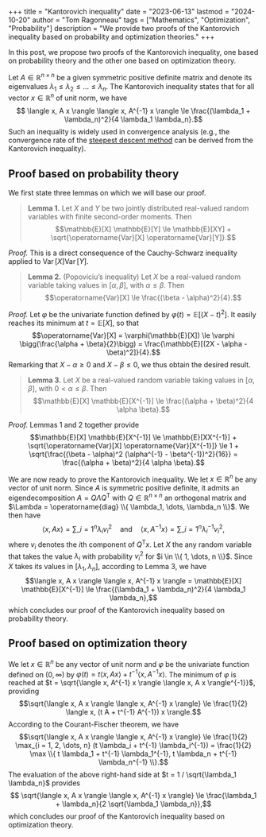 +++
title = "Kantorovich inequality"
date = "2023-06-13"
lastmod = "2024-10-20"
author = "Tom Ragonneau"
tags = ["Mathematics", "Optimization", "Probability"]
description = "We provide two proofs of the Kantorovich inequality based on probability and optimization theories."
+++

In this post, we propose two proofs of the Kantorovich inequality, one based on probability theory and the other one based on optimization theory.

Let $A \in \mathbb{R}^{n \times n}$ be a given symmetric positive definite matrix and denote its eigenvalues $\lambda_1 \le \lambda_2 \le \dots \le \lambda_n$.
The Kantorovich inequality states that for all vector $x \in \mathbb{R}^n$ of unit norm, we have
$$ \langle x, A x \rangle \langle x, A^{-1} x \rangle \le \frac{(\lambda_1 + \lambda_n)^2}{4 \lambda_1 \lambda_n}.$$
Such an inequality is widely used in convergence analysis (e.g., the convergence rate of the [steepest descent method](https://en.wikipedia.org/wiki/Gradient_descent) can be derived from the Kantorovich inequality).

## Proof based on probability theory

We first state three lemmas on which we will base our proof.

> **Lemma 1.**
> Let $X$ and $Y$ be two jointly distributed real-valued random variables with finite second-order moments.
> Then
> $$\mathbb{E}[X] \mathbb{E}[Y] \le \mathbb{E}[XY] + \sqrt{\operatorname{Var}[X] \operatorname{Var}[Y]}.$$

*Proof.*
This is a direct consequence of the Cauchy-Schwarz inequality applied to $\operatorname{Var}[X] \operatorname{Var}[Y]$.

> **Lemma 2.** (Popoviciu’s inequality)
> Let $X$ be a real-valued random variable taking values in $[\alpha, \beta]$, with $\alpha \le \beta$.
> Then
> $$\operatorname{Var}[X] \le \frac{(\beta - \alpha)^2}{4}.$$

*Proof.*
Let $\varphi$ be the univariate function defined by $\varphi(t) = \mathbb{E}[(X - t)^2]$.
It easily reaches its minimum at $t = \mathbb{E}[X]$, so that
$$\operatorname{Var}[X] = \varphi(\mathbb{E}[X]) \le \varphi \bigg(\frac{\alpha + \beta}{2}\bigg) = \frac{\mathbb{E}[(2X - \alpha - \beta)^2]}{4}.$$
Remarking that $X - \alpha \ge 0$ and $X - \beta \le 0$, we thus obtain the desired result.

> **Lemma 3.**
> Let $X$ be a real-valued random variable taking values in $[\alpha, \beta]$, with $0 < \alpha \le \beta$.
> Then
> $$\mathbb{E}[X] \mathbb{E}[X^{-1}] \le \frac{(\alpha + \beta)^2}{4 \alpha \beta}.$$

*Proof.*
Lemmas 1 and 2 together provide
$$\mathbb{E}[X] \mathbb{E}[X^{-1}] \le \mathbb{E}[XX^{-1}] + \sqrt{\operatorname{Var}[X] \operatorname{Var}[X^{-1}]} \le 1 + \sqrt{\frac{(\beta - \alpha)^2 (\alpha^{-1} - \beta^{-1})^2}{16}} = \frac{(\alpha + \beta)^2}{4 \alpha \beta}.$$

We are now ready to prove the Kantorovich inequality.
We let $x \in \mathbb{R}^n$ be any vector of unit norm.
Since $A$ is symmetric positive definite, it admits an eigendecomposition $A = Q \Lambda Q^{\mathsf{T}}$ with $Q \in \mathbb{R}^{n \times n}$ an orthogonal matrix and $\Lambda = \operatorname{diag} \\{ \lambda_1, \dots, \lambda_n \\}$.
We then have
$$\langle x, A x \rangle = \sum\_{i = 1}^n \lambda_i v_i^2 \quad \text{and} \quad \langle x, A^{-1} x \rangle = \sum\_{i = 1}^n \lambda_i^{-1} v_i^2,$$
where $v_i$ denotes the $i$th component of $Q^{\mathsf{T}} x$.
Let $X$ the any random variable that takes the value $\lambda_i$ with probability $v_i^2$ for $i \in \\{ 1, \dots, n \\}$.
Since $X$ takes its values in $[\lambda_1, \lambda_n]$, according to Lemma 3, we have
$$\langle x, A x \rangle \langle x, A^{-1} x \rangle = \mathbb{E}[X] \mathbb{E}[X^{-1}] \le \frac{(\lambda_1 + \lambda_n)^2}{4 \lambda_1 \lambda_n},$$
which concludes our proof of the Kantorovich inequality based on probability theory.

## Proof based on optimization theory

We let $x \in \mathbb{R}^n$ be any vector of unit norm and $\varphi$ be the univariate function defined on $(0, \infty)$ by $\varphi(t) = t \langle x, A x \rangle + t^{-1} \langle x, A^{-1} x \rangle$.
The minimum of $\varphi$ is reached at $t = \sqrt{\langle x, A^{-1} x \rangle \langle x, A x \rangle^{-1}}$, providing
$$\sqrt{\langle x, A x \rangle \langle x, A^{-1} x \rangle} \le \frac{1}{2} \langle x, (t A + t^{-1} A^{-1}) x \rangle.$$
According to the Courant-Fischer theorem, we have
$$\sqrt{\langle x, A x \rangle \langle x, A^{-1} x \rangle} \le \frac{1}{2} \max_{i = 1, 2, \dots, n} (t \lambda_i + t^{-1} \lambda_i^{-1}) = \frac{1}{2} \max \\{  t \lambda_1 + t^{-1} \lambda_1^{-1}, t \lambda_n + t^{-1} \lambda_n^{-1} \\}.$$
The evaluation of the above right-hand side at $t = 1 / \sqrt{\lambda_1 \lambda_n}$ provides
$$ \sqrt{\langle x, A x \rangle \langle x, A^{-1} x \rangle} \le \frac{\lambda_1 + \lambda_n}{2 \sqrt{\lambda_1 \lambda_n}},$$
which concludes our proof of the Kantorovich inequality based on optimization theory.
